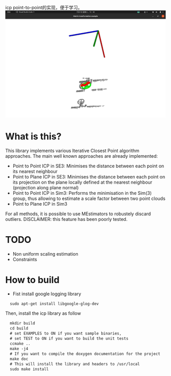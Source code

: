 icp point-to-point的实现，便于学习。
![image](https://github.com/realjc/icp/blob/master/doc/icp.png)

# What is this?
This library implements various Iterative Closest Point algorithm approaches. The main well known approaches are already implemented: 

- Point to Point ICP in SE3: Minimises the distance between each point on its nearest neighbour
- Point to Plane ICP in SE3: Minimises the distance between each point on its projection on the plane locally defined at the nearest neighbour (projection along plane normal)
- Point to Point ICP in Sim3: Performs the minimisation in the Sim(3) group, thus allowing to estimate a scale factor between two point clouds
- Point to Plane ICP in Sim3

For all methods, it is possible to use MEstimators to robustely discard outliers. DISCLAIMER: this feature has been poorly tested.

# TODO
- Non uniform scaling estimation
- Constraints

# How to build
- Fist install google logging library

```
  sudo apt-get install libgoogle-glog-dev
```

Then, install the icp library as follow

```
  mkdir build
  cd build
  # set EXAMPLES to ON if you want sample binaries,
  # set TEST to ON if you want to build the unit tests
  ccmake ..
  make -j4
  # If you want to compile the doxygen documentation for the project
  make doc 
  # This will install the library and headers to /usr/local
  sudo make install
```

